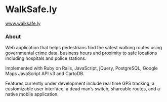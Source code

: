 <h1>WalkSafe.ly</h1>

www.walksafe.ly

<h3>About</h3>

Web application that helps pedestrians find the safest walking routes using governmental crime data, business hours and proximity to safe locations including hospitals and police stations.  

Implemented with Ruby on Rails, JavaScript, jQuery, PostgreSQL, Google Maps JavaScript API v3 and CartoDB.  

Features currently under development include real time GPS tracking, a customizable user interface, a dead man’s switch, shareable routes, and a native mobile application.

